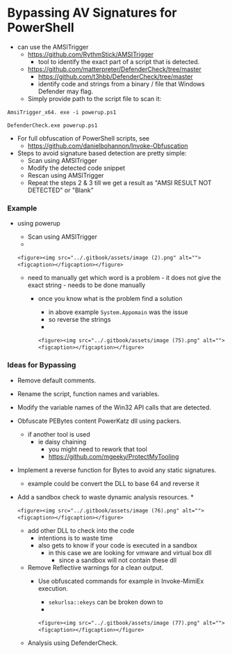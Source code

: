 # Bypassing AV Signatures for PowerShell

* can use the AMSlTrigger
  * https://github.com/RythmStick/AMSITrigger
    * tool to identify the exact part of a script that is detected.
  * https://github.com/matterpreter/DefenderCheck/tree/master
    * https://github.com/t3hbb/DefenderCheck/tree/master
    * identify code and strings from a binary / file that Windows Defender may flag.
  * Simply provide path to the script file to scan it:

```
AmsiTrigger_x64. exe -i powerup.ps1
```

```
DefenderCheck.exe powerup.ps1
```

* For full obfuscation of PowerShell scripts, see
  * https://github.com/danielbohannon/Invoke-Obfuscation
* Steps to avoid signature based detection are pretty simple:
  * Scan using AMSlTrigger
  * Modify the detected code snippet
  * Rescan using AMSlTrigger
  * Repeat the steps 2 & 3 till we get a result as "AMSI RESULT NOT DETECTED" or "Blank"



### Example

* using powerup
  * Scan using AMSlTrigger
  *

      <figure><img src="../.gitbook/assets/image (2).png" alt=""><figcaption></figcaption></figure>


  * need to manually get which word is a problem - it does not give the exact string - needs to be done manually
    * once you know what is the problem find a solution
      * in above example `System.Appomain` was the issue
      * so reverse the strings
      *

          <figure><img src="../.gitbook/assets/image (75).png" alt=""><figcaption></figcaption></figure>





### Ideas for Bypassing

* Remove default comments.
* Rename the script, function names and variables.
* Modify the variable names of the Win32 API calls that are detected.
* Obfuscate PEBytes content PowerKatz dll using packers.
  * if another tool is used
    * ie daisy chaining
      * you might need to rework that tool
      * https://github.com/mgeeky/ProtectMyTooling
* Implement a reverse function for Bytes to avoid any static signatures.
  * example could be convert the DLL to base 64 and reverse it
* Add a sandbox check to waste dynamic analysis resources.
  *

      <figure><img src="../.gitbook/assets/image (76).png" alt=""><figcaption></figcaption></figure>


  * add other DLL to check into the code
    * intentions is to waste time&#x20;
    * also gets to know if your code is executed in a sandbox&#x20;
      * in this case we are looking for vmware and virtual box dll&#x20;
        * since a sandbox will not contain these dll
  * Remove Reflective warnings for a clean output.
    * Use obfuscated commands for example in Invoke-MimiEx execution.
      * `sekurlsa::ekeys` can be broken down to
      *

          <figure><img src="../.gitbook/assets/image (77).png" alt=""><figcaption></figcaption></figure>
  * Analysis using DefenderCheck.

